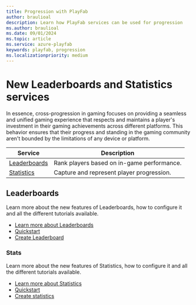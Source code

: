 ```yaml
---
title: Progression with PlayFab
author: braulioal
description: Learn how PlayFab services can be used for progression
ms.author: braulioal
ms.date: 09/01/2024
ms.topic: article
ms.service: azure-playfab
keywords: playfab, progression
ms.localizationpriority: medium
---
```


# New Leaderboards and Statistics services

In essence, cross-progression in gaming focuses on providing a seamless and unified gaming experience that respects and
maintains a player's investment in their gaming achievements across different platforms. This behavior ensures that their progress 
and standing in the gaming community aren't bounded by the limitations of any device or platform.

|Service|Description|
|--|--|
|[Leaderboards](./leaderboards/index.md)| Rank players based on in-game performance.|
|[Statistics](./statistics/index.md)| Capture and represent player progression. |

## Leaderboards 

Learn more about the new features of Leaderboards, how to configure it and all the different tutorials available.

- [Learn more about Leaderboards](./leaderboards/index.md)
- [Quickstart](./leaderboards/quickstart-leaderboards.md)
- [Create Leaderboard](./leaderboards/create-basic-leaderboard.md)

### Stats

Learn more about the new features of Statistics, how to configure it and all the different tutorials available.

- [Learn more about Statistics](./statistics/index.md)
- [Quickstart](./statistics/quickstart-statistics.md)
- [Create statistics](./statistics/create-basic-statistics.md)
